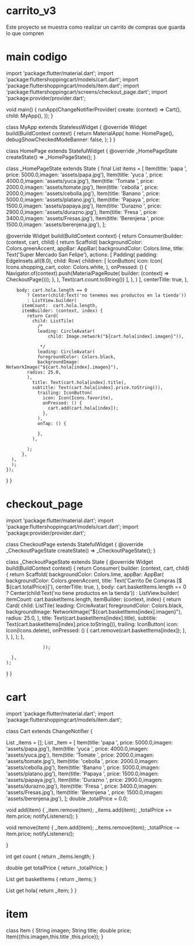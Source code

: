 # carrito_v3

Este proyecto se muestra como realizar un carrito de compras que guarda lo que compren 
 

  

# main codigo 

import 'package:flutter/material.dart';
import 'package:fluttershoppingcart/models/cart.dart';
import 'package:fluttershoppingcart/models/item.dart';
import 'package:fluttershoppingcart/screens/checkout_page.dart';
import 'package:provider/provider.dart';

void main() {
  runApp(ChangeNotifierProvider(
    create: (context) => Cart(),
    child: MyApp(),
  ));
}

class MyApp extends StatelessWidget {
  @override
  Widget build(BuildContext context) {
    return MaterialApp(
      home: HomePage(),
      debugShowCheckedModeBanner: false,
    );
  }
}

class HomePage extends StatefulWidget {
  @override
  _HomePageState createState() => _HomePageState();
}

class _HomePageState extends State<HomePage> {
  final List<Item> items = [
    Item(title: 'papa ', price: 5000.0,imagen: 'assets/papa.jpg'),
    Item(title: 'yuca ', price: 4000.0,imagen: 'assets/yuca.jpg'),
    Item(title: 'Tomate ', price: 2000.0,imagen: 'assets/tomate.jpg'),
    Item(title: 'cebolla ', price: 2000.0,imagen: 'assets/cebolla.jpg'),
    Item(title: 'Banano ', price: 5000.0,imagen: 'assets/platano.jpg'),
    Item(title: 'Papaya ', price: 1500.0,imagen: 'assets/papaya.jpg'),
    Item(title: 'Durazno ', price: 2900.0,imagen: 'assets/durazno.jpg'),
    Item(title: 'Fresa ', price: 3400.0,imagen: 'assets/Fresas.jpg'),
    Item(title: 'Berenjena ', price: 1500.0,imagen: 'assets/berenjena.jpg'),
  ];

  @override
  Widget build(BuildContext context) {
    return Consumer<Cart>(builder: (context, cart, child) {
      return Scaffold(
        backgroundColor: Colors.greenAccent,
        appBar: AppBar(
          backgroundColor: Colors.lime,
          title: Text('Super Mercado San Felipe'),
          actions: <Widget>[
            Padding(
              padding: EdgeInsets.all(8.0),
              child: Row(
                children: <Widget>[
                  IconButton(
                    icon: Icon(
                      Icons.shopping_cart,
                      color: Colors.white,
                    ),
                    onPressed: () {
                      Navigator.of(context).push(MaterialPageRoute(
                          builder: (context) => CheckoutPage()));
                    },
                  ),
                  Text(cart.count.toString())
                ],
              ),
            )
          ],
          centerTitle: true,
        ),

        body: cart.hola.length == 0
            ? Center(child:Text('no tenemos mas productos en la tienda'))
            : ListView.builder(
          itemCount:  cart.hola.length,
          itemBuilder: (context, index) {
            return Card(
              child: ListTile(
                /*
                leading: CircleAvatar(
                    child: Image.network("${cart.hola[index].imagen}")),

                 */
                leading: CircleAvatar(
                foregroundColor: Colors.black,
                backgroundImage: NetworkImage("${cart.hola[index].imagen}"),
            radius: 25.0,
            ),
              title: Text(cart.hola[index].title),
              subtitle: Text(cart.hola[index].price.toString()),
                trailing: IconButton(
                  icon: Icon(Icons.favorite),
                  onPressed: () {
                    cart.add(cart.hola[index]);
                  },
                ),
                onTap: () {

                },
              ),

            );
          },
      ),
      );
    });
  }
}
# checkout_page
import 'package:flutter/material.dart';
import 'package:fluttershoppingcart/models/cart.dart';
import 'package:provider/provider.dart';

class CheckoutPage extends StatefulWidget {
  @override
  _CheckoutPageState createState() => _CheckoutPageState();
}

class _CheckoutPageState extends State<CheckoutPage> {
  @override
  Widget build(BuildContext context) {
    return Consumer<Cart>(
      builder: (context, cart, child) {
        return Scaffold(
          backgroundColor: Colors.lime,
            appBar: AppBar(
              backgroundColor: Colors.greenAccent,
              title: Text('Carrito De Compras [\$ ${cart.totalPrice}]'),
              centerTitle: true,
            ),
            body: cart.basketItems.length == 0
                ? Center(child:Text('no tiene productos en la tienda'))
                : ListView.builder(
                    itemCount: cart.basketItems.length,
                    itemBuilder: (context, index) {
                      return Card(
                        child: ListTile(
                          leading: CircleAvatar(
                            foregroundColor: Colors.black,
                            backgroundImage: NetworkImage("${cart.basketItems[index].imagen}"),
                            radius: 25.0,
                          ),
                          title: Text(cart.basketItems[index].title),
                          subtitle:
                              Text(cart.basketItems[index].price.toString()),
                          trailing: IconButton(
                            icon: Icon(Icons.delete),
                            onPressed: () {
                              cart.remove(cart.basketItems[index]);
                            },
                          ),
                        ),
                      );
                    },

                  ));

      },
    );
  }
}
# cart

import 'package:flutter/material.dart';
import 'package:fluttershoppingcart/models/item.dart';

class Cart extends ChangeNotifier {

  List<Item> _items = [];
  List<Item> _item = [
    Item(title: 'papa ', price: 5000.0,imagen: 'assets/papa.jpg'),
    Item(title: 'yuca ', price: 4000.0,imagen: 'assets/yuca.jpg'),
    Item(title: 'Tomate ', price: 2000.0,imagen: 'assets/tomate.jpg'),
    Item(title: 'cebolla ', price: 2000.0,imagen: 'assets/cebolla.jpg'),
    Item(title: 'Banano ', price: 5000.0,imagen: 'assets/platano.jpg'),
    Item(title: 'Papaya ', price: 1500.0,imagen: 'assets/papaya.jpg'),
    Item(title: 'Durazno ', price: 2900.0,imagen: 'assets/durazno.jpg'),
    Item(title: 'Fresa ', price: 3400.0,imagen: 'assets/Fresas.jpg'),
    Item(title: 'Berenjena ', price: 1500.0,imagen: 'assets/berenjena.jpg'),
  ];
  double _totalPrice = 0.0;

  void add(item) {
    _item.remove(item);
    _items.add(item);
    _totalPrice += item.price;
    notifyListeners();
  }

  void remove(item) {
    _item.add(item);
    _items.remove(item);
    _totalPrice -= item.price;
    notifyListeners();

  }


  int get count {
    return _items.length;
  }

  double get totalPrice {
    return _totalPrice;
  }

  List<Item> get basketItems {
    return _items;
  }

  List<Item> get hola{
  return _item;
  }
}
# item
class Item {
  String imagen;
  String title;
  double price;
  Item({this.imagen,this.title ,this.price});
}

